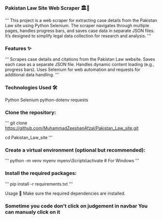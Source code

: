 ### Pakistan Law Site Web Scraper 🏛️📄
'''
This project is a web scraper for extracting case details from the Pakistan Law site using Python Selenium. The scraper navigates through multiple pages, handles progress bars, and saves case data in separate JSON files. It’s designed to simplify legal data collection for research and analysis.
'''

### Features ✨
'''
Scrapes case details and citations from the Pakistan Law website.
Saves each case as a separate JSON file.
Handles dynamic content loading (e.g., progress bars).
Uses Selenium for web automation and requests for additional data handling.
'''

### Technologies Used 🛠️
Python
Selenium
python-dotenv
requests


### Clone the repository:
'''
git clone https://github.com/MuhammadZeeshanAfzal/Pakistan_Law_site.git

cd Pakistan_Law_site
'''

### Create a virtual environment (optional but recommended):
'''
python -m venv myenv
myenv\Scripts\activate  # For Windows
'''

### Install the required packages:
'''
pip install -r requirements.txt
'''

Usage 🚀
Make sure the required dependencies are installed.

### Sometime you code don't click on judgement in navbar You can manualy click on it
